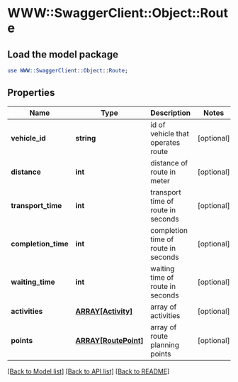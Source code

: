# WWW::SwaggerClient::Object::Route

## Load the model package
```perl
use WWW::SwaggerClient::Object::Route;
```

## Properties
Name | Type | Description | Notes
------------ | ------------- | ------------- | -------------
**vehicle_id** | **string** | id of vehicle that operates route | [optional] 
**distance** | **int** | distance of route in meter | [optional] 
**transport_time** | **int** | transport time of route in seconds | [optional] 
**completion_time** | **int** | completion time of route in seconds | [optional] 
**waiting_time** | **int** | waiting time of route in seconds | [optional] 
**activities** | [**ARRAY[Activity]**](Activity.md) | array of activities | [optional] 
**points** | [**ARRAY[RoutePoint]**](RoutePoint.md) | array of route planning points | [optional] 

[[Back to Model list]](../README.md#documentation-for-models) [[Back to API list]](../README.md#documentation-for-api-endpoints) [[Back to README]](../README.md)


